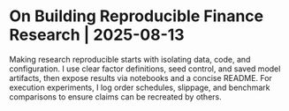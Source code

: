 # On Building Reproducible Finance Research | 2025-08-13

Making research reproducible starts with isolating data, code, and configuration. I use clear factor definitions, seed control, and saved model artifacts, then expose results via notebooks and a concise README. For execution experiments, I log order schedules, slippage, and benchmark comparisons to ensure claims can be recreated by others.
